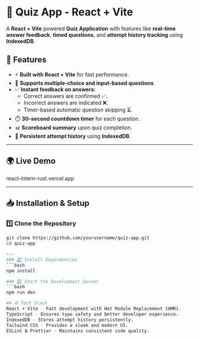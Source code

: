 # 🧠 Quiz App - React + Vite

A **React + Vite** powered **Quiz Application** with features like **real-time answer feedback**, **timed questions**, and **attempt history tracking** using **IndexedDB**.

## 🚀 Features

- ⚡ **Built with React + Vite** for fast performance.
- 📝 **Supports multiple-choice and input-based questions**.
- ✅ **Instant feedback on answers**:
  - Correct answers are confirmed ✅.
  - Incorrect answers are indicated ❌.
  - Timer-based automatic question skipping ⏳.
- ⏱️ **30-second countdown timer** for each question.
- 📊 **Scoreboard summary** upon quiz completion.
- 💾 **Persistent attempt history** using **IndexedDB**.

---

## 🌍 Live Demo
react-intern-rust.vercel.app


---

## 📥 Installation & Setup

### 1️⃣ Clone the Repository
```bash
git clone https://github.com/yourusername/quiz-app.git
cd quiz-app

---
### 2️⃣ Install Dependencies
```bash
npm install

### 3️⃣ Start the Development Server
```bash
npm run dev

## ⚙️ Tech Stack
React + Vite - Fast development with Hot Module Replacement (HMR).
TypeScript - Ensures type safety and better developer experience.
IndexedDB - Stores attempt history persistently.
Tailwind CSS - Provides a sleek and modern UI.
ESLint & Prettier - Maintains consistent code quality.


